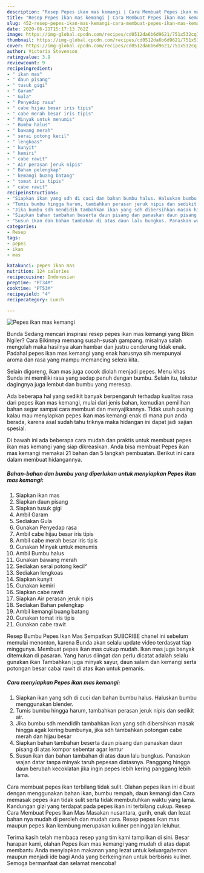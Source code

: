```yaml
---
description: "Resep Pepes ikan mas kemangi | Cara Membuat Pepes ikan mas kemangi Yang Bikin Ngiler"
title: "Resep Pepes ikan mas kemangi | Cara Membuat Pepes ikan mas kemangi Yang Bikin Ngiler"
slug: 452-resep-pepes-ikan-mas-kemangi-cara-membuat-pepes-ikan-mas-kemangi-yang-bikin-ngiler
date: 2020-06-21T15:17:13.762Z
image: https://img-global.cpcdn.com/recipes/cd0512da6b6d9621/751x532cq70/pepes-ikan-mas-kemangi-foto-resep-utama.jpg
thumbnail: https://img-global.cpcdn.com/recipes/cd0512da6b6d9621/751x532cq70/pepes-ikan-mas-kemangi-foto-resep-utama.jpg
cover: https://img-global.cpcdn.com/recipes/cd0512da6b6d9621/751x532cq70/pepes-ikan-mas-kemangi-foto-resep-utama.jpg
author: Victoria Stevenson
ratingvalue: 3.9
reviewcount: 9
recipeingredient:
- " ikan mas"
- " daun pisang"
- " tusuk gigi"
- " Garam"
- " Gula"
- " Penyedap rasa"
- " cabe hijau besar iris tipis"
- " cabe merah besar iris tipis"
- " Minyak untuk menumis"
- " Bumbu halus"
- " bawang merah"
- " serai potong kecil"
- " lengkoas"
- " kunyit"
- " kemiri"
- " cabe rawit"
- " Air perasan jeruk nipis"
- " Bahan pelengkap"
- " kemangi buang batang"
- " tomat iris tipis"
- " cabe rawit"
recipeinstructions:
- "Siapkan ikan yang sdh di cuci dan bahan bumbu halus. Haluskan bumbu menggunakan blender."
- "Tumis bumbu hingga harum, tambahkan perasan jeruk nipis dan sedikit air."
- "Jika bumbu sdh mendidih tambahkan ikan yang sdh dibersihkan masak hingga agak kering bumbunya, jika sdh tambahkan potongan cabe merah dan hijau besar"
- "Siapkan bahan tambahan beserta daun pisang dan panaskan daun pisang di atas kompor sebentar agar lentur"
- "Susun ikan dan bahan tambahan di atas daun lalu bungkus. Panaskan wajan datar tanpa minyak taruh pepesan diatasnya. Panggang hingga daun berubah kecoklatan jika ingin pepes lebih kering panggang lebih lama."
categories:
- Resep
tags:
- pepes
- ikan
- mas

katakunci: pepes ikan mas 
nutrition: 124 calories
recipecuisine: Indonesian
preptime: "PT34M"
cooktime: "PT53M"
recipeyield: "4"
recipecategory: Lunch

---
```



![Pepes ikan mas kemangi](https://img-global.cpcdn.com/recipes/cd0512da6b6d9621/751x532cq70/pepes-ikan-mas-kemangi-foto-resep-utama.jpg)

Bunda Sedang mencari inspirasi resep pepes ikan mas kemangi yang Bikin Ngiler? Cara Bikinnya memang susah-susah gampang. misalnya salah mengolah maka hasilnya akan hambar dan justru cenderung tidak enak. Padahal pepes ikan mas kemangi yang enak harusnya sih mempunyai aroma dan rasa yang mampu memancing selera kita.

Selain digoreng, ikan mas juga cocok diolah menjadi pepes. Menu khas Sunda ini memiliki rasa yang sedap penuh dengan bumbu. Selain itu, tekstur dagingnya juga lembut dan bumbu yang meresap.

Ada beberapa hal yang sedikit banyak berpengaruh terhadap kualitas rasa dari pepes ikan mas kemangi, mulai dari jenis bahan, kemudian pemilihan bahan segar sampai cara membuat dan menyajikannya. Tidak usah pusing kalau mau menyiapkan pepes ikan mas kemangi enak di mana pun anda berada, karena asal sudah tahu triknya maka hidangan ini dapat jadi sajian spesial.


Di bawah ini ada beberapa cara mudah dan praktis untuk membuat pepes ikan mas kemangi yang siap dikreasikan. Anda bisa membuat Pepes ikan mas kemangi memakai 21 bahan dan 5 langkah pembuatan. Berikut ini cara dalam membuat hidangannya.

<!--inarticleads1-->

##### Bahan-bahan dan bumbu yang diperlukan untuk menyiapkan Pepes ikan mas kemangi:

1. Siapkan  ikan mas
1. Siapkan  daun pisang
1. Siapkan  tusuk gigi
1. Ambil  Garam
1. Sediakan  Gula
1. Gunakan  Penyedap rasa
1. Ambil  cabe hijau besar iris tipis
1. Ambil  cabe merah besar iris tipis
1. Gunakan  Minyak untuk menumis
1. Ambil  Bumbu halus
1. Gunakan  bawang merah
1. Sediakan  serai potong kecil²
1. Sediakan  lengkoas
1. Siapkan  kunyit
1. Gunakan  kemiri
1. Siapkan  cabe rawit
1. Siapkan  Air perasan jeruk nipis
1. Sediakan  Bahan pelengkap
1. Ambil  kemangi buang batang
1. Gunakan  tomat iris tipis
1. Gunakan  cabe rawit


Resep Bumbu Pepes Ikan Mas Sempatkan SUBCRIBE chanel ini sebelum memulai menonton, karena Bunda akan selalu update video terdasyat tiap minggunya. Membuat pepes ikan mas cukup mudah. Ikan mas juga banyak ditemukan di pasaran. Yang harus diingat dan perlu dicatat adalah selalu gunakan ikan Tambahkan juga minyak sayur, daun salam dan kemangi serta potongan besar cabai rawit di atas ikan untuk pemanis. 

<!--inarticleads2-->

##### Cara menyiapkan Pepes ikan mas kemangi:

1. Siapkan ikan yang sdh di cuci dan bahan bumbu halus. Haluskan bumbu menggunakan blender.
1. Tumis bumbu hingga harum, tambahkan perasan jeruk nipis dan sedikit air.
1. Jika bumbu sdh mendidih tambahkan ikan yang sdh dibersihkan masak hingga agak kering bumbunya, jika sdh tambahkan potongan cabe merah dan hijau besar
1. Siapkan bahan tambahan beserta daun pisang dan panaskan daun pisang di atas kompor sebentar agar lentur
1. Susun ikan dan bahan tambahan di atas daun lalu bungkus. Panaskan wajan datar tanpa minyak taruh pepesan diatasnya. Panggang hingga daun berubah kecoklatan jika ingin pepes lebih kering panggang lebih lama.


Cara membuat pepes ikan terbilang tidak sulit. Olahan pepes ikan ini dibuat dengan menggunakan bahan ikan, bumbu rempah, daun kemangi dan Cara memasak pepes ikan tidak sulit serta tidak membutuhkan waktu yang lama. Kandungan gizi yang terdapat pada pepes ikan ini terbilang cukup. Resep Cara Membuat Pepes Ikan Mas Masakan nusantara, gurih, enak dan lezat bahan nya mudah di peroleh dan mudah cara. Resep pepes ikan mas maupun pepes ikan kembung merupakan kuliner peninggalan leluhur. 

Terima kasih telah membaca resep yang tim kami tampilkan di sini. Besar harapan kami, olahan Pepes ikan mas kemangi yang mudah di atas dapat membantu Anda menyiapkan makanan yang lezat untuk keluarga/teman maupun menjadi ide bagi Anda yang berkeinginan untuk berbisnis kuliner. Semoga bermanfaat dan selamat mencoba!
